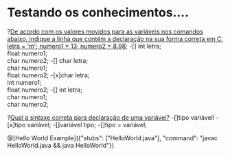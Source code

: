 # Testando os conhecimentos....

?[De acordo com os valores movidos para as variáveis nos comandos abaixo, indique a linha que contém a declaração na sua forma correta em C: letra = 'm'; numero1 = 13;   numero2 = 8.98;](single)
-[] int letra;<br/> float numero1; <br/>char numero2; 
-[] char letra;<br/> char numero1;<br/> float numero2;
-[x]char letra;<br/> int numero1;<br/> float numero2;
-[] int letra;<br/> char numero1;<br/> char numero2;              

?[Qual a sintaxe correta para declaração de uma variável?](single)
-[]tipo variável!
-[x]tipo variável;
-[]variável tipo;
-[]tipo = variável;

@[Hello World Example]({"stubs": ["HelloWorld.java"], "command": "javac HelloWorld.java && java HelloWorld"})

